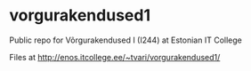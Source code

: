 # vorgurakendused1
Public repo for Võrgurakendused I (I244) at Estonian IT College

Files at http://enos.itcollege.ee/~tvari/vorgurakendused1/ 

